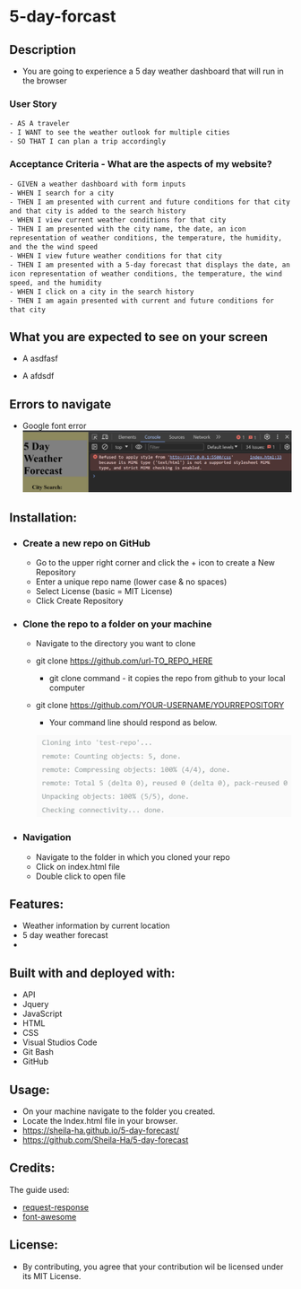 # 5-day-forcast


## Description
  - You are going to experience a 5 day weather dashboard that will run in the browser 

    

  ### User Story
    - AS A traveler
    - I WANT to see the weather outlook for multiple cities
    - SO THAT I can plan a trip accordingly

  ### Acceptance Criteria - What are the aspects of my website?
    - GIVEN a weather dashboard with form inputs
    - WHEN I search for a city
    - THEN I am presented with current and future conditions for that city and that city is added to the search history
    - WHEN I view current weather conditions for that city
    - THEN I am presented with the city name, the date, an icon representation of weather conditions, the temperature, the humidity, and the the wind speed
    - WHEN I view future weather conditions for that city
    - THEN I am presented with a 5-day forecast that displays the date, an icon representation of weather conditions, the temperature, the wind speed, and the humidity
    - WHEN I click on a city in the search history
    - THEN I am again presented with current and future conditions for that city

  ## What you are expected to see on your screen

  * A asdfasf

  * A afdsdf

## Errors to navigate
  - Google font error
    ![Alt text](assets/images/googlefont_error.png)

## Installation:
  - ### Create a new repo on GitHub
      - Go to the upper right corner and click the + icon to create a New Repository
      - Enter a unique repo name (lower case & no spaces)
      - Select License (basic = MIT License)
      - Click Create Repository 

  - ### Clone the repo to a folder on your machine
      - Navigate to the directory you want to clone
      - git clone https://github.com/url-TO_REPO_HERE
          - git clone command - it copies the repo from github  to your local computer
      - git clone https://github.com/YOUR-USERNAME/YOURREPOSITORY
          - Your command line should respond as below.

          ![Alt text](assets/image.png)
        


  - ### Navigation
      - Navigate to the folder in which you cloned your repo
      - Click on index.html file
      - Double click to open file

## Features:
  - Weather information by current location
  - 5 day weather forecast
  - 
  

## Built with and deployed with:
  - API
  - Jquery
  - JavaScript
  - HTML
  - CSS
  - Visual Studios Code
  - Git Bash
  - GitHub
  
## Usage:
  - On your machine navigate to the folder you created.
  - Locate the Index.html file in your browser.
  - https://sheila-ha.github.io/5-day-forecast/
  - https://github.com/Sheila-Ha/5-day-forecast

## Credits:
The guide used:
 - [request-response](https://coding-boot-camp.github.io/full-stack/apis/how-to-use-api-keys)
 - [font-awesome](https://fontawesome.com/search?q=cloud&o=r)


## License:
  - By contributing, you agree that your contribution wil be licensed under its MIT License.